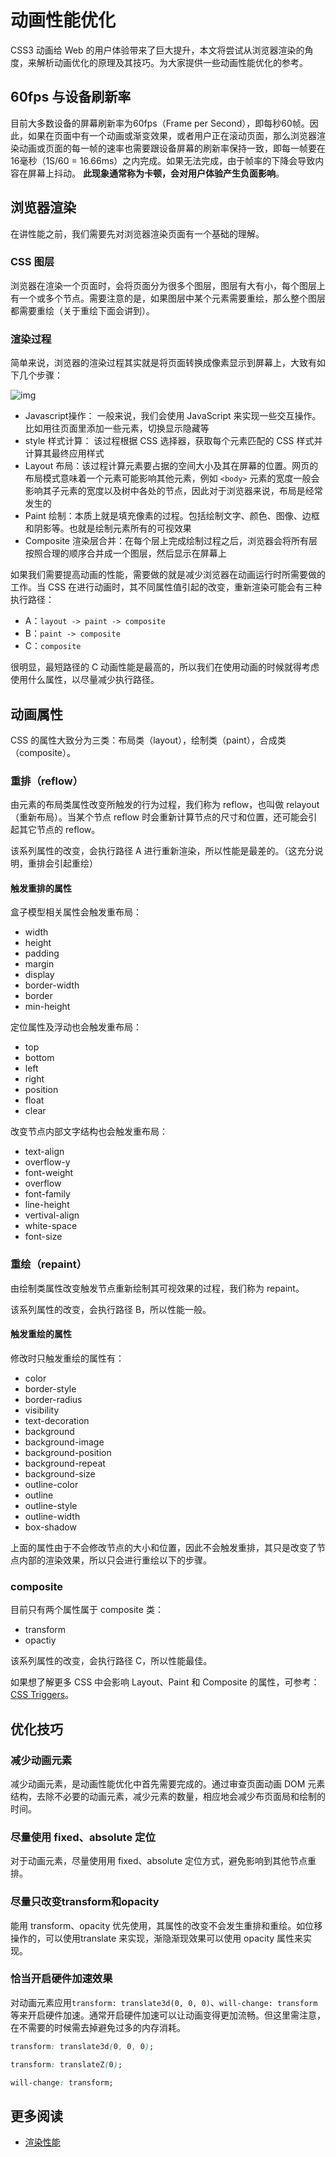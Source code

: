 # 动画性能优化

CSS3 动画给 Web 的用户体验带来了巨大提升，本文将尝试从浏览器渲染的角度，来解析动画优化的原理及其技巧。为大家提供一些动画性能优化的参考。

## 60fps 与设备刷新率

目前大多数设备的屏幕刷新率为60fps（Frame per Second），即每秒60帧。因此，如果在页面中有一个动画或渐变效果，或者用户正在滚动页面，那么浏览器渲染动画或页面的每一帧的速率也需要跟设备屏幕的刷新率保持一致，即每一帧要在16毫秒（1S/60 = 16.66ms）之内完成。如果无法完成，由于帧率的下降会导致内容在屏幕上抖动。 **此现象通常称为卡顿，会对用户体验产生负面影响**。

## 浏览器渲染

在讲性能之前，我们需要先对浏览器渲染页面有一个基础的理解。

### CSS 图层

浏览器在渲染一个页面时，会将页面分为很多个图层，图层有大有小，每个图层上有一个或多个节点。需要注意的是，如果图层中某个元素需要重绘，那么整个图层都需要重绘（关于重绘下面会讲到）。

### 渲染过程

简单来说，浏览器的渲染过程其实就是将页面转换成像素显示到屏幕上，大致有如下几个步骤：

![img](http://coding.imweb.io/img/p3/frame-full.jpg)

- Javascript操作： 一般来说，我们会使用 JavaScript 来实现一些交互操作。比如用往页面里添加一些元素，切换显示隐藏等
- style 样式计算： 该过程根据 CSS 选择器，获取每个元素匹配的 CSS 样式并计算其最终应用样式
- Layout 布局：该过程计算元素要占据的空间大小及其在屏幕的位置。网页的布局模式意味着一个元素可能影响其他元素，例如 `<body>` 元素的宽度一般会影响其子元素的宽度以及树中各处的节点，因此对于浏览器来说，布局是经常发生的
- Paint 绘制：本质上就是填充像素的过程。包括绘制文字、颜色、图像、边框和阴影等。也就是绘制元素所有的可视效果
- Composite 渲染层合并：在每个层上完成绘制过程之后，浏览器会将所有层按照合理的顺序合并成一个图层，然后显示在屏幕上

如果我们需要提高动画的性能，需要做的就是减少浏览器在动画运行时所需要做的工作。当 CSS 在进行动画时，其不同属性值引起的改变，重新渲染可能会有三种执行路径：

- A：`layout -> paint -> composite`
- B：`paint -> composite`
- C：`composite`

很明显，最短路径的 C 动画性能是最高的，所以我们在使用动画的时候就得考虑使用什么属性，以尽量减少执行路径。

## 动画属性

CSS 的属性大致分为三类：布局类（layout），绘制类（paint），合成类（composite）。

### 重排（reflow）

由元素的布局类属性改变所触发的行为过程，我们称为 reflow，也叫做 relayout（重新布局）。当某个节点 reflow 时会重新计算节点的尺寸和位置，还可能会引起其它节点的 reflow。

该系列属性的改变，会执行路径 A 进行重新渲染，所以性能是最差的。（这充分说明，重排会引起重绘）

#### 触发重排的属性

盒子模型相关属性会触发重布局：

- width
- height
- padding
- margin
- display
- border-width
- border
- min-height

定位属性及浮动也会触发重布局：

- top
- bottom
- left
- right
- position
- float
- clear

改变节点内部文字结构也会触发重布局：

- text-align
- overflow-y
- font-weight
- overflow
- font-family
- line-height
- vertival-align
- white-space
- font-size

### 重绘（repaint）

由绘制类属性改变触发节点重新绘制其可视效果的过程，我们称为 repaint。

该系列属性的改变，会执行路径 B，所以性能一般。

#### 触发重绘的属性

修改时只触发重绘的属性有：

- color
- border-style
- border-radius
- visibility
- text-decoration
- background
- background-image
- background-position
- background-repeat
- background-size
- outline-color
- outline
- outline-style
- outline-width
- box-shadow

上面的属性由于不会修改节点的大小和位置，因此不会触发重排，其只是改变了节点内部的渲染效果，所以只会进行重绘以下的步骤。

### composite

目前只有两个属性属于 composite 类：

- transform
- opactiy

该系列属性的改变，会执行路径 C，所以性能最佳。

如果想了解更多 CSS 中会影响 Layout、Paint 和 Composite 的属性，可参考：[CSS Triggers](https://csstriggers.com/)。

## 优化技巧

### 减少动画元素

减少动画元素，是动画性能优化中首先需要完成的。通过审查页面动画 DOM 元素结构，去除不必要的动画元素，减少元素的数量，相应地会减少布页面局和绘制的时间。

### 尽量使用 fixed、absolute 定位

对于动画元素，尽量使用用 fixed、absolute 定位方式，避免影响到其他节点重排。

### 尽量只改变transform和opacity

能用 transform、opacity 优先使用，其属性的改变不会发生重排和重绘。如位移操作的，可以使用translate 来实现，渐隐渐现效果可以使用 opacity 属性来实现。

### 恰当开启硬件加速效果

对动画元素应用`transform: translate3d(0, 0, 0)`、`will-change: transform` 等来开启硬件加速。通常开启硬件加速可以让动画变得更加流畅。但这里需注意，在不需要的时候需去掉避免过多的内存消耗。

```css
transform: translate3d(0, 0, 0);

transform: translateZ(0);

will-change: transform;
```

## 更多阅读

- [渲染性能](https://developers.google.com/web/fundamentals/performance/rendering/)